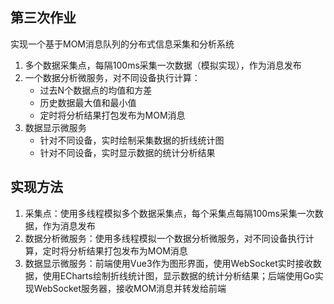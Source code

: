 ## 第三次作业
实现一个基于MOM消息队列的分布式信息采集和分析系统

1. 多个数据采集点，每隔100ms采集一次数据（模拟实现），作为消息发布
2. 一个数据分析微服务，对不同设备执行计算：
    - 过去N个数据点的均值和方差
    - 历史数据最大值和最小值
    - 定时将分析结果打包发布为MOM消息
3. 数据显示微服务
    - 针对不同设备，实时绘制采集数据的折线统计图
    - 针对不同设备，实时显示数据的统计分析结果

## 实现方法
1. 采集点：使用多线程模拟多个数据采集点，每个采集点每隔100ms采集一次数据，作为消息发布
2. 数据分析微服务：使用多线程模拟一个数据分析微服务，对不同设备执行计算，定时将分析结果打包发布为MOM消息
3. 数据显示微服务：前端使用Vue3作为图形界面，使用WebSocket实时接收数据，使用ECharts绘制折线统计图，显示数据的统计分析结果；后端使用Go实现WebSocket服务器，接收MOM消息并转发给前端